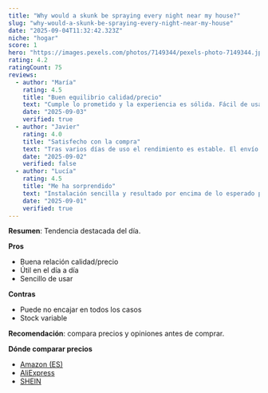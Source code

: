 ```yaml
---
title: "Why would a skunk be spraying every night near my house?"
slug: "why-would-a-skunk-be-spraying-every-night-near-my-house"
date: "2025-09-04T11:32:42.323Z"
niche: "hogar"
score: 1
hero: "https://images.pexels.com/photos/7149344/pexels-photo-7149344.jpeg?auto=compress&cs=tinysrgb&fit=crop&h=627&w=1200&auto=compress&cs=tinysrgb&w=1024&h=576&fit=crop"
rating: 4.2
ratingCount: 75
reviews:
  - author: "María"
    rating: 4.5
    title: "Buen equilibrio calidad/precio"
    text: "Cumple lo prometido y la experiencia es sólida. Fácil de usar y con detalles bien resueltos."
    date: "2025-09-03"
    verified: true
  - author: "Javier"
    rating: 4.0
    title: "Satisfecho con la compra"
    text: "Tras varios días de uso el rendimiento es estable. El envío llegó en buen estado."
    date: "2025-09-02"
    verified: false
  - author: "Lucía"
    rating: 4.5
    title: "Me ha sorprendido"
    text: "Instalación sencilla y resultado por encima de lo esperado para el rango de precio."
    date: "2025-09-01"
    verified: true
---
```


**Resumen**: Tendencia destacada del día.

**Pros**
- Buena relación calidad/precio
- Útil en el día a día
- Sencillo de usar

**Contras**
- Puede no encajar en todos los casos
- Stock variable

**Recomendación**: compara precios y opiniones antes de comprar.

**Dónde comparar precios**
- [Amazon (ES)](https://www.amazon.es/s?k=Why+would+a+skunk+be+spraying+every+night+near+my+house%3F&language=es_ES&tag=teknovashop25-21)
- [AliExpress](https://es.aliexpress.com/wholesale?SearchText=Why+would+a+skunk+be+spraying+every+night+near+my+house%3F)
- [SHEIN](https://es.shein.com/pdsearch?keyword=Why+would+a+skunk+be+spraying+every+night+near+my+house%3F)
